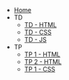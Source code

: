 * [Home](/)
* TD
  * [TD - HTML](https://jeremlb.github.io/wim11/assets/courses/html.pdf)
  * [TD - CSS](https://docs.google.com/presentation/d/1ZKXUkWDGRgUdHM4ZxzRKZKWz0SYCwON1mJIU8Yva30E/edit?usp=sharing)
  * [TD - JS](https://jeremlb.github.io/wim11/assets/courses/js.pdf)
* TP
  * [TP 1 - HTML](/tp/html-1)
  * [TP 2 - HTML](/tp/html-2)
  * [TP 1 - CSS](/tp/css-1)
  <!-- * [TP - JS](http://www.iut-fbleau.fr/sitebp/web/wim11/?p=tp6) -->
<!-- * [Project](/project) -->
